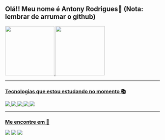 ## Olá!! Meu nome é Antony Rodrigues👋 (Nota: lembrar de arrumar o github)
<div>
    <a href="https://github.com/TonyRodIv">
        <img height="160em"
            src="https://github-readme-stats.vercel.app/api?username=TonyRodIv&theme=tokyonight&show_icons=true" />
        <img height="160em"
            src="https://github-readme-stats.vercel.app/api/top-langs/?username=TonyRodIv&layout=compact&langs_count=7&theme=tokyonight" />
</div>

---

### Tecnologias que estou estudando no momento 📚
<div style="display: inline_block">
    <img
        src="https://img.shields.io/badge/javascript-%23323330.svg?style=for-the-badge&logo=javascript&logoColor=%23F7DF1E">
    <img src="https://img.shields.io/badge/Node.js-43853D?style=for-the-badge&logo=node.js&logoColor=white">
    <img    src="https://img.shields.io/badge/MySQL-00000F?style=for-the-badge&logo=mysql&logoColor=white" >
    <img    src="hhttps://img.shields.io/badge/React-%2320232a.svg?logo=react&logoColor=%2361DAFB" >
    <img src="https://img.shields.io/badge/Figma-F24E1E?style=for-the-badge&logo=figma&logoColor=white">
</div>

---

### Me encontre em 📱
<div style="display: inline_block">
    <a href="https://instagram.com/tonttyx" target="_blank"><img
            src="https://img.shields.io/badge/-Instagram-%23E4405F?style=for-the-badge&logo=instagram&logoColor=white"
            target="_blank"></a>
    <a href="https://discord.com/channels/Toninho#6129" target="_blank"><img
            src="https://img.shields.io/badge/Discord-7289DA?style=for-the-badge&logo=discord&logoColor=white"
            target="_blank"></a>
    <a href="mailto:antony.rodriguesiv@gmail.com"><img
            src="https://img.shields.io/badge/-Gmail-%23333?style=for-the-badge&logo=gmail&logoColor=white"
            target="_blank"></a>

</div>
